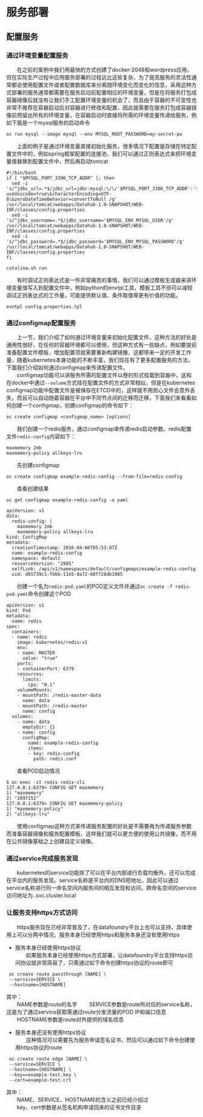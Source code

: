 #  服务部署  
##  配置服务  
### 通过环境变量配置服务  

　　在之前的案例中我们用最快的方式创建了docker-2048和wordpress应用，但在实际生产过程中应用服务部署的过程远比这些复杂，为了提高服务的灵活性通常都会使用配置文件或者配置数据库来分离随环境变化而变化的信息，采用这种方式部署的服务通常都需要在服务启动前配置相应的环境变量，但是在将服务打包成容器镜像后就没有让我们手工配置环境变量的机会了，而且由于容器的不可变性也非常不推荐在容器启动后对容器进行修改和配置，因此就需要在服务打包成容器镜像前预留出所有的环境变量，在容器启动时直接将所需的环境变量传递给服务，例如下面是一个mysql服务的启动命令
```    
oc run mysql --image mysql --env MYSQL_ROOT_PASSWORD=my-secret-pw  
``` 
　　上面的例子是通过环境变量直接初始化服务，很多情况下配置是存储在特定配置文件中的，例如spring框架配置的连接池，我们可以通过正则表达式来把环境变量值替换到配置文件中，然后再启动tomcat
  ```    
#!/bin/bash
if [ "$MYSQL_PORT_3306_TCP_ADDR" ]; then
	sed -i 's/^jdbc_url=.*$/jdbc_url=jdbc:mysql:\/\/'$MYSQL_PORT_3306_TCP_ADDR':'$MYSQL_PORT_3306_TCP_PORT'\/'$MYSQL_ENV_MYSQL_DATABASE'\?useUnicode=true\&characterEncoding=UTF-8\&zeroDateTimeBehavior=convertToNull /g' /usr/local/tomcat/webapps/Datahub-1.0-SNAPSHOT/WEB-INF/classes/config.properties
	sed -i  's/^jdbc_username=.*$/jdbc_username='$MYSQL_ENV_MYSQL_USER'/g' /usr/local/tomcat/webapps/Datahub-1.0-SNAPSHOT/WEB-INF/classes/config.properties
	sed -i 's/^jdbc_password=.*$/jdbc_password='$MYSQL_ENV_MYSQL_PASSWORD'/g' /usr/local/tomcat/webapps/Datahub-1.0-SNAPSHOT/WEB-INF/classes/config.properties
fi

catalina.sh run  
``` 
　　有时调试正则表达式是一件非常痛苦的事情，我们可以通过模板生成器来讲环境变量值写入到配置文件中，例如python的envtpl工具，模板工具不但可以减轻调试正则表达式的工作量，可能提供默认值、条件取值等更有价值的功能。
``` 
evntpl config.properties.tpl
``` 
### 通过configmap配置服务
　　上一节，我们介绍了如何通过环境变量来初始化配置文件，这种方法的好处是通用性很好，在任何的容器环境都可以使用，但这种方式有一些缺点，例如要提前准备配置文件模板，增加配置项就需要重新构建镜像，这都带来一定的开发工作量，随着kubernetes本身功能的不断丰富，我们现在有了更多配置服务的方法，下面我们介绍如何通过configmap来传递配置文件。  
　　configmap功能可以讲服务所需的配置文件以卷的形式挂载到容器中，这和在docker中通过`--volume`方式挂在配置文件的方式非常相似，但是在kubernetes configmap功能中配置文件是被保存在ETCD中的，这样就不用担心文件会意外丢失，而且可以自动随着容器在平台中不同节点间的迁移而迁移，下面我们来看看如何创建一个configmap，创建configmap的命令如下：  
``` 
oc create configmap <configmap_name> [options]
``` 
　　我们创建一个redis服务，通过configmap来传递redis启动参数，redis配置文件`redis-config`内容如下：
``` 
maxmemory 2mb
maxmemory-policy allkeys-lru
``` 
　　先创建configmap
``` 
oc create configmap example-redis-config --from-file=redis-config
```  
　　查看创建结果
``` 
oc get configmap example-redis-config -o yaml

apiVersion: v1
data:
  redis-config: |
    maxmemory 2mb
    maxmemory-policy allkeys-lru
kind: ConfigMap
metadata:
  creationTimestamp: 2016-04-06T05:53:07Z
  name: example-redis-config
  namespace: default
  resourceVersion: "2985"
  selfLink: /api/v1/namespaces/default/configmaps/example-redis-config
  uid: d65739c1-fbbb-11e5-8a72-68f728db1985
```  
　　创建一个名为`redis-pod.yaml`的POD定义文件并通过`oc create -f redis-pod.yaml`命令创建这个POD
```
apiVersion: v1
kind: Pod
metadata:
  name: redis
spec:
  containers:
  - name: redis
    image: kubernetes/redis:v1
    env:
    - name: MASTER
      value: "true"
    ports:
    - containerPort: 6379
    resources:
      limits:
        cpu: "0.1"
    volumeMounts:
    - mountPath: /redis-master-data
      name: data
    - mountPath: /redis-master
      name: config
  volumes:
    - name: data
      emptyDir: {}
    - name: config
      configMap:
        name: example-redis-config
        items:
        - key: redis-config
          path: redis.conf
```  
　　查看POD启动情况
```  
$ oc exec -it redis redis-cli
127.0.0.1:6379> CONFIG GET maxmemory
1) "maxmemory"
2) "2097152"
127.0.0.1:6379> CONFIG GET maxmemory-policy
1) "maxmemory-policy"
2) "allkeys-lru"
```  
　　使用configmap这种方式来传递服务配置的好处是不需要再为传递服务参数而准备容器镜像和服务配置模板，这样我们就可以更方便的使用公共镜像，而不用在公共镜像基础之上创建自定义镜像。
### 通过service完成服务发现  
　　kubernetes的service功能除了可以在平台内部进行负载均衡外，还可以完成在平台内的服务发现。service名称是平台内的DNS短地址，因此可以通过service名称进行同一命名空间内服务间的相互发现和访问，跨命名空间的service访问地址为<servicename>.<namespace>.svc.cluster.local  
### 让服务支持https方式访问  
　　https服务现在已经非常普及了，在datafoundry平台上也可以支持，具体使用上可以分两中情况，服务本身已经使用https和服务本身还没有使用https   
*  服务本身已经使用https协议  
　　如果服务本身已经使用https方式部署，让datafoundry平台支持https访问协议就非常简易了，只需通过如下命令创建https协议的route即可  
```
 oc create route passthrough [NAME] \
 --service=SERVICE \
 --hostname=[HOSTNAME]
``` 
其中：  
　　NAME参数是route的名字
　　SERVICE参数是route所对应的service名称，这是为了通过service获取需通过route分发流量的POD IP和端口信息  
　　HOSTNAME参数是route对外提供的域名信息  
*  服务本身还没有使用https协议  
　　这种情况可以需要先为服务申请签名证书，然后可以通过如下命令创建使用https协议的route
```
 oc create route edge [NAME] \
 --service=SERVICE \
 --hostname=[HOSTNAME] \
 --key==example-test.key \
 --cert=example-test.crt
```   
其中：  
　　NAME、SERVICE、HOSTNAME的含义之前已经介绍过  
　　key、cert参数是从签名机构申请回来的证书文件目录    